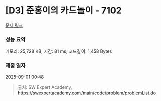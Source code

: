 # [D3] 준홍이의 카드놀이 - 7102 

[문제 링크](https://swexpertacademy.com/main/code/problem/problemDetail.do?contestProbId=AWkIlHWqBYcDFAXC) 

### 성능 요약

메모리: 25,728 KB, 시간: 81 ms, 코드길이: 1,458 Bytes

### 제출 일자

2025-09-01 00:48



> 출처: SW Expert Academy, https://swexpertacademy.com/main/code/problem/problemList.do